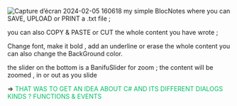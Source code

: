 ![Capture d’écran 2024-02-05 160618](https://github.com/Amina-emmy/blocNotes_CSharp/assets/123076551/5b4849fe-7700-424e-9e54-85586c9c3a10)
my simple BlocNotes where you can SAVE, UPLOAD or PRINT a .txt file ; 

you can also COPY & PASTE or CUT the whole content you have wrote ; 

Change font, make it bold , add an underline or erase the whole content 
you can also change the BackGround color.

the slider on the bottom is a BanifuSlider for zoom ; the content will be zoomed , in or out as you slide 

=> <span style="color: #00bf63;"> THAT WAS TO GET AN IDEA ABOUT C# AND ITS DIFFERENT DIALOGS KINDS ? FUNCTIONS & EVENTS </span>
